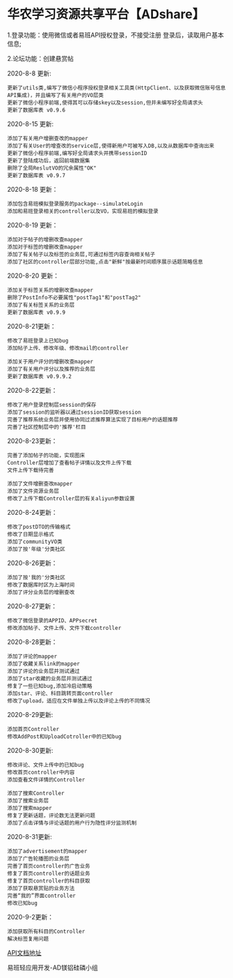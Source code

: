 # 华农学习资源共享平台【ADshare】
1.登录功能：使用微信或者易班API授权登录，不接受注册
登录后，读取用户基本信息;

2.论坛功能：创建悬赏帖

2020-8-8 更新:

    更新了utils类,编写了微信小程序授权登录相关工具类(HttpClient、以及获取微信账号信息API集成)，并且编写了有关用户的VO层类
    更新了微信小程序前端,使得其可以存储skey以及session,但并未编写好全局请求头
    更新了数据库表 v0.9.6


2020-8-15 更新:

    添加了有关用户增删查改的mapper
    添加了有关User的增查改的service层,使得新用户可被写入DB,以及从数据库中查询出来
    更新了微信小程序前端,编写好全局请求头并携带sessionID
    更新了登陆成功后，返回前端数据集
    删除了全局ReslutVO的冗余属性"OK"
    更新了数据库表 v0.9.7

2020-8-18 更新：

    添加包含易班模拟登录服务的package--simulateLogin
    添加和易班登录相关的controller以及VO，实现易班的模拟登录

2020-8-19 更新：

    添加对于帖子的增删改查mapper
    添加对于标签的增删改查mapper
    添加了有关帖子以及标签的业务层,可通过标签内容查询相关帖子
    添加了社区的controller层部分功能,点击"新鲜"按最新时间顺序展示话题简略信息

2020-8-20 更新：

    添加关于标签关系的增删改查mapper
    删除了PostInfo不必要属性"postTag1"和"postTag2"
    添加了有关标签关系的业务层
    更新了数据库表 v0.9.9

2020-8-21更新：

    修改了易班登录上已知bug
    添加帖子上传、修改年级、修改mail的controller
    
    添加关于用户评分的增删改查mapper
    添加了有关用户评分以及推荐的业务层
    更新了数据库表 v0.9.9.2


2020-8-22更新：

    修改了用户登录控制层session的保存
    添加了session的监听器以通过sessionID获取session
    完善了推荐系统业务层并使用协同过滤推荐算法实现了目标用户的话题推荐
    完善了社区控制层中的'推荐'栏目

2020-8-23更新：
    
    完善了添加帖子的功能，实现图床
    Controller层增加了查看帖子详情以及文件上传下载
    文件上传下载待完善
    
    添加了文件增删查改mapper
    添加了文件资源业务层
    修改了上传下载Controller层的有关aliyun参数设置

2020-8-24更新：
    
    修改了postDTO的传输格式
    修改了日期显示格式
    添加了communityVO类
    添加了按'年级'分类社区

2020-8-26更新：

    添加了按'我的'分类社区
    修改了数据库时区为上海时间
    添加了评分业务层的增删查改   

2020-8-27更新：

    修改了微信登录的APPID、APPsecret
    修改添加帖子、文件上传、文件下载controller


2020-8-28更新：

    添加了评论的mapper
    添加了收藏关系link的mapper
    添加了评论的业务层并测试通过
    添加了star收藏的业务层并测试通过
    修复了一些已知bug,添加冷启动策略
    添加star、评论、科目跳转页面controller
    修改了upload，适应在文件单独上传以及评论上传的不同情况

2020-8-29更新:
    
    添加首页Controller
    修改AddPost和UploadCotroller中的已知bug

2020-8-30更新:
    
    修改评论、文件上传中的已知bug
    修改首页controller中内容
    添加查看文件详情的Controller
    
    添加了搜索Controller
    添加了搜索业务层
    添加了搜索mapper
    修复了更新话题，评论数无法更新问题
    添加了点击详情与评论话题的用户行为隐性评分监测机制


2020-8-31更新:

    添加了advertisement的mapper
    添加了广告轮播图的业务层
    完善了首页controller的广告业务
    修复了首页controller的话题业务
    修复了首页controller的科目获取
    添加了获取悬赏贴的业务方法
    完善“我的”界面controller
    修改已知bug

2020-9-2更新：
    
    添加获取所有科目的Controller
    解决标签复用问题
    

[API文档地址](https://www.showdoc.com.cn/sharePlatform?page_id=5060131993333722)

易班轻应用开发-AD镁铝硅磷小组
